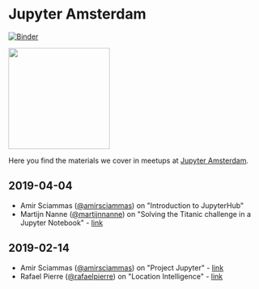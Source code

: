 # Jupyter Amsterdam

[![Binder](https://mybinder.org/badge_logo.svg)](https://mybinder.org/v2/gh/jupyter-amsterdam-meetup/meetups/master)

<img src="https://raw.githubusercontent.com/jupyter-amsterdam-meetup/meetups/master/static/meetup_small.png" width="200" >

Here you find the materials we cover in meetups at [Jupyter Amsterdam](https://www.meetup.com/Jupyter-Amsterdam/).

## 2019-04-04

- Amir Sciammas ([@amirsciammas](https://github.com/amirsciammas)) on "Introduction to JupyterHub"
- Martijn Nanne ([@martijnnanne](https://github.com/amirsciammas)) on "Solving the Titanic challenge in a Jupyter Notebook" - [link](https://github.com/jupyter-amsterdam-meetup/meetups/tree/master/2019-04-04/workshop-jupyter-meetup)

## 2019-02-14

- Amir Sciammas ([@amirsciammas](https://github.com/amirsciammas)) on "Project Jupyter" - [link](https://github.com/amirsciammas/JupyterAmsterdamMeetup)
- Rafael Pierre ([@rafaelpierre](https://github.com/rafaelpierre/JupyterAMS)) on "Location Intelligence" - [link](https://github.com/rafaelpierre/JupyterAMS)
